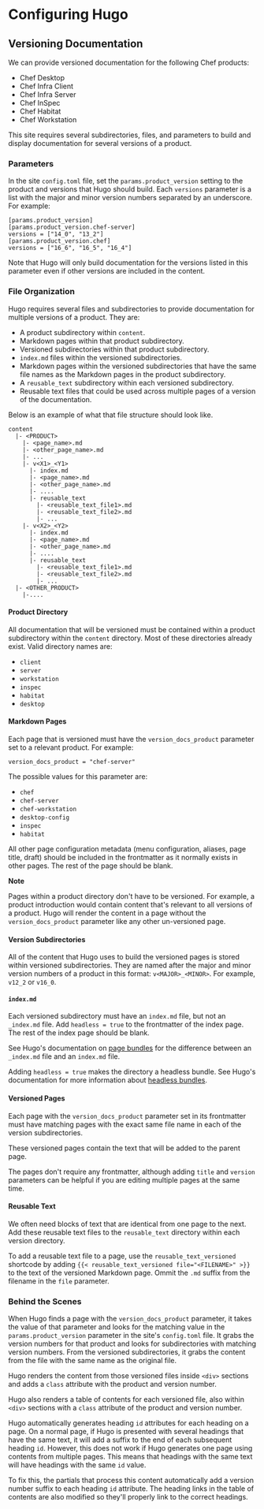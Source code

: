 # Configuring Hugo

## Versioning Documentation

We can provide versioned documentation for the following Chef products:

- Chef Desktop
- Chef Infra Client
- Chef Infra Server
- Chef InSpec
- Chef Habitat
- Chef Workstation

This site requires several subdirectories, files, and parameters to build and display
documentation for several versions of a product.

### Parameters

In the site `config.toml` file, set the `params.product_version` setting to the
product and versions that Hugo should build. Each `versions` parameter
is a list with the major and minor version numbers separated by an underscore.
For example:

```
[params.product_version]
[params.product_version.chef-server]
versions = ["14_0", "13_2"]
[params.product_version.chef]
versions = ["16_6", "16_5", "16_4"]
```

Note that Hugo will only build documentation for the versions listed in this parameter
even if other versions are included in the content.

### File Organization

Hugo requires several files and subdirectories to provide
documentation for multiple versions of a product. They are:

- A product subdirectory within `content`.
- Markdown pages within that product subdirectory.
- Versioned subdirectories within that product subdirectory.
- `index.md` files within the versioned subdirectories.
- Markdown pages within the versioned subdirectories that have the same file names
  as the Markdown pages in the product subdirectory.
- A `reusable_text` subdirectory within each versioned subdirectory.
- Reusable text files that could be used across multiple pages of a version of the
  documentation.

Below is an example of what that file structure should look like.

```
content
  |- <PRODUCT>
    |- <page_name>.md
    |- <other_page_name>.md
    |- ...
    |- v<X1>_<Y1>
      |- index.md
      |- <page_name>.md
      |- <other_page_name>.md
      |- ....
      |- reusable_text
        |- <reusable_text_file1>.md
        |- <reusable_text_file2>.md
        |- ...
    |- v<X2>_<Y2>
      |- index.md
      |- <page_name>.md
      |- <other_page_name>.md
      |- ....
      |- reusable_text
        |- <reusable_text_file1>.md
        |- <reusable_text_file2>.md
        |- ...
  |- <OTHER_PRODUCT>
    |-....
```

#### Product Directory

All documentation that will be versioned must be contained within a product subdirectory
within the `content` directory. Most of these directories already exist. Valid directory
names are:

- `client`
- `server`
- `workstation`
- `inspec`
- `habitat`
- `desktop`

#### Markdown Pages

Each page that is versioned must have the `version_docs_product` parameter set to
a relevant product. For example:

`version_docs_product = "chef-server"`

The possible values for this parameter are:

- `chef`
- `chef-server`
- `chef-workstation`
- `desktop-config`
- `inspec`
- `habitat`

All other page configuration metadata (menu configuration, aliases, page title, draft)
should be included in the frontmatter as it normally exists in other pages. The
rest of the page should be blank.

**Note**

Pages within a product directory don't have to be versioned. For example,
a product introduction would contain content that's relevant to all versions of a product.
Hugo will render the content in a page without the `version_docs_product` parameter
like any other un-versioned page.

#### Version Subdirectories

All of the content that Hugo uses to build the versioned pages is stored within versioned
subdirectories. They are named after the major and minor version
numbers of a product in this format: `v<MAJOR>_<MINOR>`. For example, `v12_2` or `v16_0`.

#### `index.md`

Each versioned subdirectory must have an `index.md` file, but not an `_index.md` file.
Add `headless = true` to the frontmatter of the index page. The rest of the index page
should be blank.

See Hugo's documentation on [page bundles](https://gohugo.io/content-management/page-bundles/)
for the difference between an `_index.md` file and an `index.md` file.

Adding `headless = true` makes the directory a headless bundle. See Hugo's documentation
for more information about [headless bundles](https://gohugo.io/content-management/page-bundles/#headless-bundle).

#### Versioned Pages

Each page with the `version_docs_product` parameter set in its frontmatter must have
matching pages with the exact same file name in each of the version subdirectories.

These versioned pages contain the text that will be added to the parent page.

The pages don't require any frontmatter, although adding `title` and `version` parameters
can be helpful if you are editing multiple pages at the same time.

#### Reusable Text

We often need blocks of text that are identical from one page to the next. Add
these reusable text files to the `reusable_text` directory within each version
directory.

To add a reusable text file to a page, use the `reusable_text_versioned` shortcode by adding
`{{< reusable_text_versioned file="<FILENAME>" >}}` to the text of the versioned Markdown page.
Ommit the `.md` suffix from the filename in the `file` parameter.

### Behind the Scenes

When Hugo finds a page with the `version_docs_product` parameter, it takes the
value of that parameter and looks for the matching value in the `params.product_version`
parameter in the site's `config.toml` file. It grabs the version numbers for that product
and looks for subdirectories with matching version numbers. From the versioned
subdirectories, it grabs the content from the file with the same name as the original file.

Hugo renders the content from those versioned files inside `<div>` sections and adds
a `class` attribute with the product and version number.

Hugo also renders a table of contents for each versioned file, also within `<div>`
sections with a `class` attribute of the product and version number.

Hugo automatically generates heading `id` attributes for each heading on a page.
On a normal page, if Hugo is presented with several headings that have the same
text, it will add a suffix to the end of each subsequent heading `id`. However,
this does not work if Hugo generates one page using contents from multiple pages.
This means that headings with the same text will have headings with the same `id`
value.

To fix this, the partials that process this content automatically add a version
number suffix to each heading `id` attribute. The heading links in the table of
contents are also modified so they'll properly link to the correct headings.
